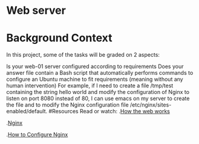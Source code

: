 # Web server
# Background Context

In this project, some of the tasks will be graded on 2 aspects:

Is your web-01 server configured according to requirements
Does your answer file contain a Bash script that automatically performs commands to configure an Ubuntu machine to fit requirements (meaning without any human intervention)
For example, if I need to create a file /tmp/test containing the string hello world and modify the configuration of Nginx to listen on port 8080 instead of 80, I can use emacs on my server to create the file and to modify the Nginx configuration file /etc/nginx/sites-enabled/default.
#Resources
Read or watch:
.[How the web works](https://developer.mozilla.org/en-US/docs/Learn/Getting_started_with_the_web/How_the_Web_works)

.[Nginx](https://en.wikipedia.org/wiki/Nginx)

.[How to Configure Nginx](https://www.digitalocean.com/community/tutorials/how-to-set-up-nginx-server-blocks-virtual-hosts-on-ubuntu-16-04)
